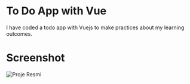 # To Do App with Vue

I have coded a todo app with Vuejs to make practices about my learning outcomes.

# Screenshot

![Proje Resmi](/public/screenshot.png)

